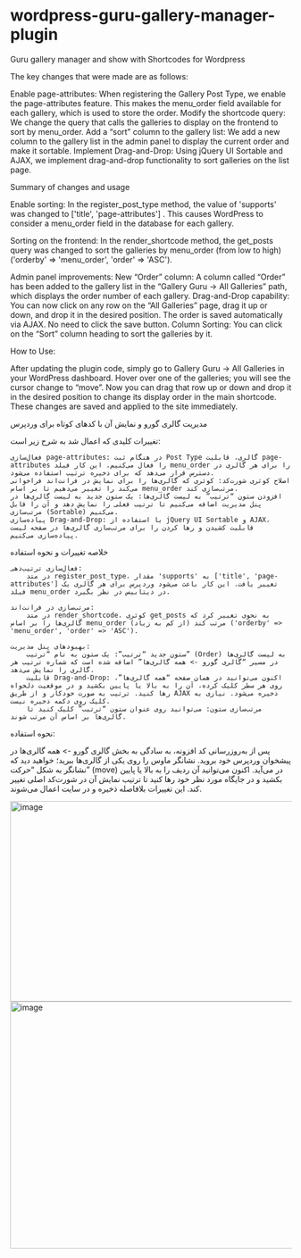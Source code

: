 # wordpress-guru-gallery-manager-plugin
Guru gallery manager and show with Shortcodes for Wordpress

The key changes that were made are as follows:

Enable page-attributes: When registering the Gallery Post Type, we enable the page-attributes feature. This makes the menu_order field available for each gallery, which is used to store the order.
Modify the shortcode query: We change the query that calls the galleries to display on the frontend to sort by menu_order.
Add a “sort” column to the gallery list: We add a new column to the gallery list in the admin panel to display the current order and make it sortable.
Implement Drag-and-Drop: Using jQuery UI Sortable and AJAX, we implement drag-and-drop functionality to sort galleries on the list page.

Summary of changes and usage

Enable sorting:
In the register_post_type method, the value of 'supports' was changed to ['title', 'page-attributes'] . This causes WordPress to consider a menu_order field in the database for each gallery.

Sorting on the frontend:
In the render_shortcode method, the get_posts query was changed to sort the galleries by menu_order (from low to high) ('orderby' => 'menu_order', 'order' => 'ASC').

Admin panel improvements:
New “Order” column: A column called “Order” has been added to the gallery list in the “Gallery Guru -> All Galleries” path, which displays the order number of each gallery.
Drag-and-Drop capability: You can now click on any row on the “All Galleries” page, drag it up or down, and drop it in the desired position. The order is saved automatically via AJAX. No need to click the save button.
Column Sorting: You can click on the “Sort” column heading to sort the galleries by it.

How to Use:

After updating the plugin code, simply go to Gallery Guru -> All Galleries in your WordPress dashboard. Hover over one of the galleries; you will see the cursor change to “move”. Now you can drag that row up or down and drop it in the desired position to change its display order in the main shortcode. These changes are saved and applied to the site immediately.



مدیریت گالری گورو و نمایش آن با کدهای کوتاه برای وردپرس


تغییرات کلیدی که اعمال شد به شرح زیر است:


    فعال‌سازی page-attributes: در هنگام ثبت Post Type گالری، قابلیت page-attributes را فعال می‌کنیم. این کار فیلد menu_order را برای هر گالری در دسترس قرار می‌دهد که برای ذخیره ترتیب استفاده می‌شود.
    اصلاح کوئری شورت‌کد: کوئری که گالری‌ها را برای نمایش در فرانت‌اند فراخوانی می‌کند را تغییر می‌دهیم تا بر اساس menu_order مرتب‌سازی کند.
    افزودن ستون “ترتیب” به لیست گالری‌ها: یک ستون جدید به لیست گالری‌ها در پنل مدیریت اضافه می‌کنیم تا ترتیب فعلی را نمایش دهد و آن را قابل مرتب‌سازی (Sortable) می‌کنیم.
    پیاده‌سازی Drag-and-Drop: با استفاده از jQuery UI Sortable و AJAX، قابلیت کشیدن و رها کردن را برای مرتب‌سازی گالری‌ها در صفحه لیست پیاده‌سازی می‌کنیم.

خلاصه تغییرات و نحوه استفاده

    فعال‌سازی ترتیب‌دهی:
        در متد register_post_type، مقدار 'supports' به ['title', 'page-attributes'] تغییر یافت. این کار باعث می‌شود وردپرس برای هر گالری یک فیلد menu_order در دیتابیس در نظر بگیرد.

    مرتب‌سازی در فرانت‌اند:
        در متد render_shortcode، کوئری get_posts به نحوی تغییر کرد که گالری‌ها را بر اساس menu_order (از کم به زیاد) مرتب کند ('orderby' => 'menu_order', 'order' => 'ASC').

    بهبودهای پنل مدیریت:
        ستون جدید “ترتیب”: یک ستون به نام “ترتیب” (Order) به لیست گالری‌ها در مسیر “گالری گورو -> همه گالری‌ها” اضافه شده است که شماره ترتیب هر گالری را نمایش می‌دهد.
        قابلیت Drag-and-Drop: اکنون می‌توانید در همان صفحه “همه گالری‌ها”، روی هر سطر کلیک کرده، آن را به بالا یا پایین بکشید و در موقعیت دلخواه رها کنید. ترتیب به صورت خودکار و از طریق AJAX ذخیره می‌شود. نیازی به کلیک روی دکمه ذخیره نیست.
        مرتب‌سازی ستون: می‌توانید روی عنوان ستون “ترتیب” کلیک کنید تا گالری‌ها بر اساس آن مرتب شوند.

نحوه استفاده:

پس از به‌روزرسانی کد افزونه، به سادگی به بخش گالری گورو -> همه گالری‌ها در پیشخوان وردپرس خود بروید. نشانگر ماوس را روی یکی از گالری‌ها ببرید؛ خواهید دید که نشانگر به شکل “حرکت” (move) در می‌آید. اکنون می‌توانید آن ردیف را به بالا یا پایین بکشید و در جایگاه مورد نظر خود رها کنید تا ترتیب نمایش آن در شورت‌کد اصلی تغییر کند. این تغییرات بلافاصله ذخیره و در سایت اعمال می‌شوند.




<img width="1255" height="359" alt="image" src="https://github.com/user-attachments/assets/0092f1d1-d27c-4311-81ba-163a3de831ee" />


<img width="1252" height="443" alt="image" src="https://github.com/user-attachments/assets/4b307212-6960-46b0-8e20-15715e64c673" />

